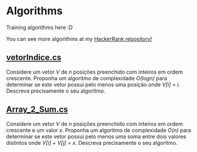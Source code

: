 # Algorithms

Training algorithms here :D

You can see more algorithms at my [HackerRank repository!](https://github.com/leocabrallce/HackerRank/tree/master/Algorithms)

## [vetorIndice.cs](https://github.com/leocabrallce/Algorithms/tree/master/vetorIndice.cs)
Considere um vetor _V_ de _n_ posições preenchido com inteiros em ordem crescente. Proponha um algoritmo
de complexidade _O(logn)_ para determinar se este vetor possui pelo menos uma posição onde _V[i] = i_. Descreva
precisamente o seu algoritmo.

## [Array_2_Sum.cs](https://github.com/leocabrallce/Algorithms/tree/master/Array_2_Sum.cs)
Considere um vetor _V_ de _n_ posições preenchido com inteiros em ordem crescente e um valor _x_. Proponha um algoritmo
de complexidade _O(n)_ para determinar se este vetor possui pelo menos uma soma entre dois valores distintos onde _V[i] + V[j] = x_. Descreva
precisamente o seu algoritmo.
